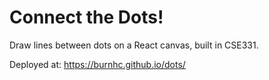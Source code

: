 # Connect the Dots!
Draw lines between dots on a React canvas, built in CSE331.

Deployed at: https://burnhc.github.io/dots/

